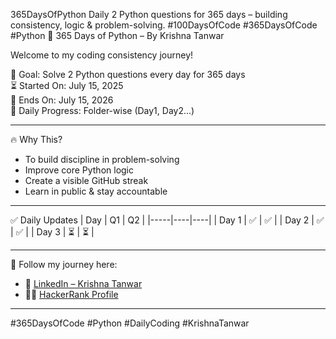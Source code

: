 365DaysOfPython
Daily 2 Python questions for 365 days – building consistency, logic & problem-solving. #100DaysOfCode #365DaysOfCode #Python
🐍 365 Days of Python – By Krishna Tanwar

Welcome to my coding consistency journey!

🎯 Goal: Solve 2 Python questions every day for 365 days  
⏳ Started On: July 15, 2025  
🏁 Ends On: July 15, 2026  
📅 Daily Progress: Folder-wise (Day1, Day2...)

---

🔥 Why This?
- To build discipline in problem-solving
- Improve core Python logic
- Create a visible GitHub streak
- Learn in public & stay accountable

---

✅ Daily Updates
| Day | Q1 | Q2 |
|-----|----|----|
| Day 1 | ✅ | ✅ |
| Day 2 | ✅ | ✅ |
| Day 3 | ⏳ | ⏳ |

---

📌 Follow my journey here:
- 🔗 [LinkedIn – Krishna Tanwar](https://www.linkedin.com/in/krishnatanwars/)
- 👨‍💻 [HackerRank Profile](https://www.hackerrank.com/profile/krishnatanwars)

---

#365DaysOfCode #Python #DailyCoding #KrishnaTanwar
